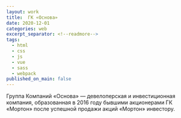 ```yaml
---
layout: work
title:  ГК «Основа»
date: 2020-12-01
categories: web
excerpt_separator: <!--readmore-->
tags:
  - html
  - css
  - js
  - vue
  - sass
  - webpack
published_on_main: false
---
```

Группа Компаний «Основа» — девелоперская и инвестиционная компания, образованная в 2016 году бывшими акционерами ГК «Мортон» после успешной продажи акций «Мортон» инвестору.
